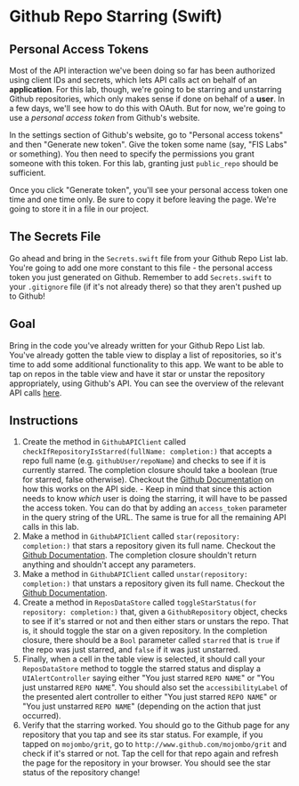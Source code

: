 # Github Repo Starring (Swift)


## Personal Access Tokens

Most of the API interaction we've been doing so far has been authorized using client IDs and secrets, which lets API calls act on behalf of an **application**. For this lab, though, we're going to be starring and unstarring Github repositories, which only makes sense if done on behalf of a **user**. In a few days, we'll see how to do this with OAuth. But for now, we're going to use a *personal access token* from Github's website.

In the settings section of Github's website, go to "Personal access tokens" and then "Generate new token". Give the token some name (say, "FIS Labs" or something). You then need to specify the permissions you grant someone with this token. For this lab, granting just `public_repo` should be sufficient.

Once you click "Generate token", you'll see your personal access token one time and one time only. Be sure to copy it before leaving the page. We're going to store it in a file in our project.


## The Secrets File

Go ahead and bring in the `Secrets.swift` file from your Github Repo List lab. You're going to add one more constant to this file - the personal access token you just generated on Github. Remember to add `Secrets.swift` to your `.gitignore` file (if it's not already there) so that they aren't pushed up to Github!

## Goal

Bring in the code you've already written for your Github Repo List lab. You've already gotten the table view to display a list of repositories, so it's time to add some additional functionality to this app. We want to be able to tap on repos in the table view and have it star or unstar the repository appropriately, using Github's API. You can see the overview of the relevant API calls [here](https://developer.github.com/v3/activity/starring/).

## Instructions

  1. Create the method in `GithubAPIClient` called `checkIfRepositoryIsStarred(fullName: completion:)` that accepts a repo full name (e.g. `githubUser/repoName`) and checks to see if it is currently starred. The completion closure should take a boolean (true for starred, false otherwise). Checkout the [Github Documentation](https://developer.github.com/v3/activity/starring/#check-if-you-are-starring-a-repository) on how this works on the API side.
    - Keep in mind that since this action needs to know *which* user is doing the starring, it will have to be passed the access token. You can do that by adding an `access_token` parameter in the query string of the URL. The same is true for all the remaining API calls in this lab.
  2. Make a method in `GithubAPIClient` called `star(repository: completion:)` that stars a repository given its full name. Checkout the [Github Documentation](https://developer.github.com/v3/activity/starring/#star-a-repository). The completion closure shouldn't return anything and shouldn't accept any parameters.
  3. Make a method in `GithubAPIClient` called `unstar(repository: completion:)` that unstars a repository given its full name. Checkout the [Github Documentation](https://developer.github.com/v3/activity/starring/#unstar-a-repository).
  4. Create a method in `ReposDataStore` called `toggleStarStatus(for repository: completion:)` that, given a `GithubRepository` object, checks to see if it's starred or not and then either stars or unstars the repo. That is, it should toggle the star on a given repository. In the completion closure, there should be a `Bool` parameter called `starred` that is `true` if the repo was just starred, and `false` if it was just unstarred.
  5. Finally, when a cell in the table view is selected, it should call your `ReposDataStore` method to toggle the starred status and display a `UIAlertController` saying either "You just starred `REPO NAME`" or "You just unstarred `REPO NAME`". You should also set the `accessibilityLabel` of the presented alert controller to either "You just starred `REPO NAME`" or "You just unstarred `REPO NAME`" (depending on the action that just occurred).
  6. Verify that the starring worked. You should go to the Github page for any repository that you tap and see its star status. For example, if you tapped on `mojombo/grit`, go to `http://www.github.com/mojombo/grit` and check if it's starred or not. Tap the cell for that repo again and refresh the page for the repository in your browser. You should see the star status of the repository change!

